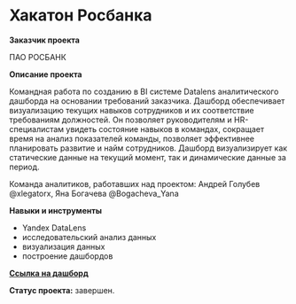 # Хакатон Росбанка

**Заказчик проекта**

ПАО РОСБАНК

**Описание проекта**

Командная работа по созданию в BI системе Datalens аналитического дашборда на основании требований заказчика. Дашборд обеспечивает визуализацию текущих навыков сотрудников и их соответствие требованиям должностей. Он позволяет руководителям и HR-специалистам увидеть состояние навыков в командах, сокращает время на анализ показателей команды, позволяет эффективнее планировать развитие и найм сотрудников. Дашборд визуализирует как статические данные на текущий момент, так и динамические данные за период.

Команда аналитиков, работавших над проектом: Андрей Голубев @xlegatorx, Яна Богачева @Bogacheva_Yana

**Навыки и инструменты**

- Yandex DataLens
- исследовательский анализ данных
- визуализация данных
- построение дашбордов

**[Ссылка на дашборд](https://datalens.yandex.cloud/ntviqkl91ga8a)**

**Статус проекта:** завершен.
